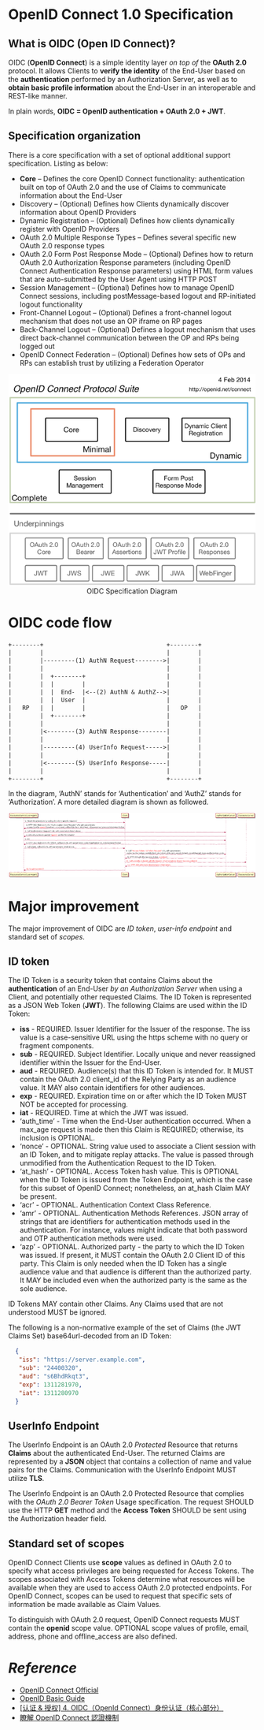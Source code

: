 # OpenID Connect 1.0 Specification
## What is OIDC (Open ID Connect)?
OIDC (**OpenID Connect**) is a simple identity layer *on top of* the **OAuth 2.0** protocol. It allows Clients to **verify the identity** of the End-User based on the **authentication** performed by an Authorization Server, as well as to **obtain basic profile information** about the End-User in an interoperable and REST-like manner.

In plain words, **OIDC = OpenID authentication + OAuth 2.0 + JWT**.

## Specification organization
There is a core specification with a set of optional additional support specification. Listing as below:

* **Core** – Defines the core OpenID Connect functionality: authentication built on top of OAuth 2.0 and the use of Claims to communicate information about the End-User
* Discovery – (Optional) Defines how Clients dynamically discover information about OpenID Providers
* Dynamic Registration – (Optional) Defines how clients dynamically register with OpenID Providers
* OAuth 2.0 Multiple Response Types – Defines several specific new OAuth 2.0 response types
* OAuth 2.0 Form Post Response Mode – (Optional) Defines how to return OAuth 2.0 Authorization Response parameters (including OpenID Connect Authentication Response parameters) using HTML form values that are auto-submitted by the User Agent using HTTP POST
* Session Management – (Optional) Defines how to manage OpenID Connect sessions, including postMessage-based logout and RP-initiated logout functionality
* Front-Channel Logout – (Optional) Defines a front-channel logout mechanism that does not use an OP iframe on RP pages
* Back-Channel Logout – (Optional) Defines a logout mechanism that uses direct back-channel communication between the OP and RPs being logged out
* OpenID Connect Federation – (Optional) Defines how sets of OPs and RPs can establish trust by utilizing a Federation Operator

<div align=center>
<img src=https://github.com/KOVERcjm/Technical_Notes/raw/master/Pictures/OIDC%20-%20specification%20diagram.png>
<br />
OIDC Specification Diagram
</div>

# OIDC code flow
```
+--------+                                   +--------+
|        |                                   |        |
|        |---------(1) AuthN Request-------->|        |
|        |                                   |        |
|        |  +--------+                       |        |
|        |  |        |                       |        |
|        |  |  End-  |<--(2) AuthN & AuthZ-->|        |
|        |  |  User  |                       |        |
|   RP   |  |        |                       |   OP   |
|        |  +--------+                       |        |
|        |                                   |        |
|        |<--------(3) AuthN Response--------|        |
|        |                                   |        |
|        |---------(4) UserInfo Request----->|        |
|        |                                   |        |
|        |<--------(5) UserInfo Response-----|        |
|        |                                   |        |
+--------+                                   +--------+
```

In the diagram, ‘AuthN’ stands for ‘Authentication’ and ‘AuthZ’ stands for ‘Authorization’. A more detailed diagram is shown as followed.
<div align=center>
<img src=https://github.com/KOVERcjm/Technical_Notes/raw/master/Pictures/OIDC%20-%20request%20detail.png>
<br />
</div>

# Major improvement
The major improvement of OIDC are *ID token*, *user-info endpoint* and standard set of *scopes*.

## ID token
The ID Token is a security token that contains Claims about the **authentication** of an End-User *by an Authorization Server* when using a Client, and potentially other requested Claims. The ID Token is represented as a JSON Web Token (**JWT**).
The following Claims are used within the ID Token:

* **iss** - REQUIRED. Issuer Identifier for the Issuer of the response. The iss value is a case-sensitive URL using the https scheme with no query or fragment components.
* **sub** - REQUIRED. Subject Identifier. Locally unique and never reassigned identifier within the Issuer for the End-User.
* **aud** - REQUIRED. Audience(s) that this ID Token is intended for. It MUST contain the OAuth 2.0 client_id of the Relying Party as an audience value. It MAY also contain identifiers for other audiences. 
* **exp** - REQUIRED. Expiration time on or after which the ID Token MUST NOT be accepted for processing. 
* **iat** - REQUIRED. Time at which the JWT was issued. 
* ‘auth_time’ - Time when the End-User authentication occurred. When a max_age request is made then this Claim is REQUIRED; otherwise, its inclusion is OPTIONAL.
* ‘nonce’ - OPTIONAL. String value used to associate a Client session with an ID Token, and to mitigate replay attacks. The value is passed through unmodified from the Authentication Request to the ID Token.
* ‘at_hash’ - OPTIONAL. Access Token hash value. This is OPTIONAL when the ID Token is issued from the Token Endpoint, which is the case for this subset of OpenID Connect; nonetheless, an at_hash Claim MAY be present. 
* ‘acr’ - OPTIONAL. Authentication Context Class Reference. 
* ‘amr’ - OPTIONAL. Authentication Methods References. JSON array of strings that are identifiers for authentication methods used in the authentication. For instance, values might indicate that both password and OTP authentication methods were used. 
* ‘azp’ - OPTIONAL. Authorized party - the party to which the ID Token was issued. If present, it MUST contain the OAuth 2.0 Client ID of this party. This Claim is only needed when the ID Token has a single audience value and that audience is different than the authorized party. It MAY be included even when the authorized party is the same as the sole audience.

ID Tokens MAY contain other Claims. Any Claims used that are not understood MUST be ignored.

The following is a non-normative example of the set of Claims (the JWT Claims Set) base64url-decoded from an ID Token:
``` JSON
  {
   "iss": "https://server.example.com",
   "sub": "24400320",
   "aud": "s6BhdRkqt3",
   "exp": 1311281970,
   "iat": 1311280970
  }
```

## UserInfo Endpoint
The UserInfo Endpoint is an OAuth 2.0 *Protected* Resource that returns **Claims** about the authenticated End-User. The returned Claims are represented by a **JSON** object that contains a collection of name and value pairs for the Claims. Communication with the UserInfo Endpoint MUST utilize **TLS**.

The UserInfo Endpoint is an OAuth 2.0 Protected Resource that complies with the *OAuth 2.0 Bearer Token* Usage specification. The request SHOULD use the HTTP **GET** method and the **Access Token** SHOULD be sent using the Authorization header field.

## Standard set of scopes
OpenID Connect Clients use **scope** values as defined in OAuth 2.0 to specify what access privileges are being requested for Access Tokens. The scopes associated with Access Tokens determine what resources will be available when they are used to access OAuth 2.0 protected endpoints. For OpenID Connect, scopes can be used to request that specific sets of information be made available as Claim Values.

To distinguish with OAuth 2.0 request, OpenID Connect requests MUST contain the **openid** scope value. OPTIONAL scope values of profile, email, address, phone and offline_access are also defined.

# *Reference*
* [OpenID Connect Official](https://openid.net/connect/)
* [OpenID Basic Guide](https://openid.net/specs/openid-connect-basic-1_0.html)
* [[认证 & 授权] 4. OIDC（OpenId Connect）身份认证（核心部分）](https://www.cnblogs.com/linianhui/p/openid-connect-core.html)
* [瞭解 OpenID Connect 認證機制](https://medium.com/@petertc/openid-connect-a27e0a3cc2ae)